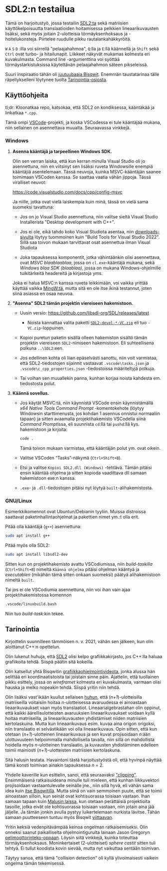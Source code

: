# SDL2:n testailua

Tämä on harjoitustyö, jossa testailin [SDL2:ta](https://libsdl.org/) sekä
matriisien käyttökelpoisuutta translaatioiden hoitamisessa pelkkien
lineaarikuvausten lisäksi, sekä myös joitain 2-ulotteisia törmäyksenhoksaus
ja -hoitelukonsteja. Piirtelee ruudulle pikku rautalankahäkkyröitä.

`W`&nbsp;`A`&nbsp;`S`&nbsp;`D`&nbsp;:illa voi siirrellä "pelaajahahmoa",
`Q`:lla ja `E`:llä käännellä ja `Shift` sekä `Ctrl` ovat turbo- ja
hitailunapit. Liikkeet näkyvät mukamas kolmesta eri kuvakulmasta. Command line
-argumenttina voi syöttää törmäystarkistuksissa käytettävän pelaajahahmon
säteen pikseleissä.

Suuri inspiraatio tähän oli [juutuubaaja Bisqwit](https://www.youtube.com/@Bisqwit). Enemmän
taustatarinaa tälle räpellykselleni löytynee tuolta [Tarinointia-osiosta](#tarinointia).


## Käyttöohjeita

tl;dr: Kloonatkaa repo, katsokaa, että SDL2 on kondiksessa, kääntäkää ja
linkatkaa `*.cpp`.

Tämä ompi
[VSCode](https://en.wikipedia.org/wiki/Visual_Studio_Code)-projekti, ja koska
VSCodessa ei tule kääntäjää mukana, niin sellainen on asennettava muualta.
Seuraavassa vinkkejä.

### Windows

1. **Asenna kääntäjä ja tarpeellinen Windows SDK.**

    Olin sen verran laiska, että kun kerran minulla Visual Studio oli jo
    asennettuna, niin en viitsinyt sen lisäksi ruveta Windowsille enempiä
    kääntäjiä asentelemaan. Tässä neuvoja, kuinka MSVC-kääntäjän saanee
    toimimaan VSCoden kanssa. Se saattaa vaatia vähän jippoja. Tässä
    viralliset neuvot:

    <https://code.visualstudio.com/docs/cpp/config-msvc>

    Ja niille, jotka ovat vielä laiskempia kuin minä, tässä on vielä sama
    suomeksi tavattuna:

    * Jos on jo Visual Studio asennettuna, niin valitse sieltä Visual Studio
      Installerista "Desktop development with C++".

    * Jos ei ole, eikä tahdo koko Visual Studiota asentaa, niin
      [downloads-sivulta](https://visualstudio.microsoft.com/downloads/#remote-tools-for-visual-studio-2022)
      löytyy tuommoinen kuin "Build Tools for Visual Studio 2022". Sillä saa
      toivon mukaan tarvittavat osat asennettua ilman Visual Studiota

    * Joka tapauksessa komponentit, jotka vähintäänkin olisi asennettava,
      ovat *MSVC blaablaablaa*, jossa on `cl.exe`-kääntäjä mukana, sekä
      *Windows blaa SDK (blaablaa)*, jossa on mukana Windows-ohjelmille
      tuikitärkeitä headereitä ja kirjastoja yms.

    Joka ei halua MSVC:n kanssa ruveta leikkimään, voi vaikka yrittää käyttää
    vaikka [MingW:tä](https://code.visualstudio.com/docs/cpp/config-mingw),
    mutta sitä en ole itse ikinä testannut, joten siinä asiassa en osaa
    neuvoa.

1. **"Asenna" SDL2 tämän projektin viereiseen hakemistoon.**

    * Uusin versio: <https://github.com/libsdl-org/SDL/releases/latest>

        * Noista kannattaa valita paketti
          [`SDL2-devel-*-VC.zip`](https://github.com/libsdl-org/SDL/releases/download/release-2.30.6/SDL2-devel-2.30.6-VC.zip)
          eli tuo `-VC.zip`-loppuinen.

    * Kopioi puretun paketin sisällä olleen hakemiston sisältö tämän
      projektin viereiseen `SDL2`-nimiseen hakemistoon. Eli suhteellisena
      polkuna `..\SDL2`:een.

    * Jos edellinen kohta oli liian epäselvästi sanottu, niin voit varmistaa,
      että SDL2-tiedostojen sijainnit vastaavat `.vscode\tasks.json` ja
      `.vscode\c_cpp_properties.json` -tiedostoissa määriteltyjä polkuja.

    * Tai voihan sen muuallekin panna, kunhan korjaa noista kahdesta em.
      tiedostosta polut.

1. **Käännä sovellus.**

    * Jos käytät MSVC:tä, niin käynnistä VSCode ensin käynnistämällä *x64 Native Tools Command Prompt* -komentokehote (löytyy Windowsin starttimenusta, jos kohdan 1 asennus onnistui normaaliin tapaan) ja sitten avaamalla projektihakemisto VSCodella siinä *Command Prompt*issa, eli suunnista `cd`:llä tai `pushd`:llä kys. hakemistoon ja kirjoita:

      ```cmd
      code .
      ```

      Tämä toivon mukaan varmistaa, että kääntäjän polut ym. ovat oikein.

    * Valitse VSCoden “Tasks”-näkymä (`Ctrl+Shift+B`).

    * Etsi ja valitse `Kopioi SDL2.dll (Windows)` -tehtävä. Tämän pitäisi
      ensin kääntää ohjelma ja sitten kopioda vaadittava dll samaan
      hakemistoon exe:n kanssa.

    * `.exe`- ja `.dll`-tiedostojen pitäisi nyt löytyä
      `built`-alihakemistosta.


### GNU/Linux

Esimerkkikomennot ovat Ubuntun/Debianin tyyliin. Muissa distroissa saattavat
paketinhallintaohjelmat ja pakettien nimet ym.:t olla erit.

Pitää olla kääntäjä (`g++`) asennettuna:

```bash
sudo apt install g++
```

Pitää myös olla SDL2:

```bash
sudo apt install libsdl2-dev
```

Sitten kun on projektihakemisto avattu VSCodiumissa, niin *build-taskilla*
(`Ctrl+Shift+B`) nimeltä `Käännä ohjelma` pitäisi ohjelman kääntyä ja
*executablen* (mikähän tämä sitten onkaan suomeksi) päätyä alihakemistoon
nimeltä `built`.

Tai jos ei ole VSCodiumia asennettuna, niin voi ihan vain ajaa
projektihakemistossa komennon

```bash
.vscode/linuxbuild.bash
```

Niin tuo *build-task*:kin tekee.


## Tarinointia

Kirjoittelin suunnilleen tämmöisen n. v. 2021, vähän sen jälkeen, kun olin
aloittanut C++:n opettelun.

Olin lukenut huhuja, että [SDL2](https://www.libsdl.org/) olisi kelpo
grafiikkakirjasto, jos C++:lla haluaa grafiikoita tehdä. Siispä päätin sitä
kokeilla.

Olin katsellut yhtä Bisqwitin
[grafiikkaohjelmointivideota](https://youtu.be/HQYsFshbkYw?t=82), jonka
alussa hän selittää eri koordinaatistoista tai joistain sinne päin.
Ajattelin, että tuollainen pikku esittely, jossa on *wireframet* kolmesta eri
kuvakulmasta, varmaan olisi hauska ja melko nopeakin tehdä. Siispä yritin
niin tehdä.

Olin lisäksi vast'ikään kuullut sellaisen
[huhun](https://www.youtube.com/watch?v=vQ60rFwh2ig), että
(*n+1*)-ulotteisilla matriiseilla voitaisiin hoitaa *n*-ulotteisessa
avaruudessa ei ainoastaan lieaarikuvaukset vaan myös translaatiot.
Lineaarialgebrastahan olin oppinut, että kaikki äärellisulotteisten
avaruuksien lineaarikuvaukset voidaan kyllä hoitaa matriiseilla, ja
lineaarikuvausten yhdistämiset niiden matriisien kertolaskuina. Mutta kun
lineaarikuvaus esim. kuvaa aina origon origoksi, niin translaatio ei
selvästikään voi olla lineaarikuvaus. Opin sitten, että kun otetaan
(*n+1*)-ulotteinen lineaarikuvaus ja sen kuvat projisoidaan *n*:ään
ulottuvuuteen helpoimmalla mahdollisella tavalla, niin sillä on mahdollista
hoidella myös *n*-ulotteinen translaatio, ja kuvausten yhdistäminen edelleen
toimii mainiosti (*n+1*)-ulotteisten matriisien kertolaskuna.

Sitä halusin testata. Havaintoni tästä harjoitustyöstä oli, että hyvinpä
näyttää tämä konsti toimivan ainakin tapauksessa *n*&nbsp;=&nbsp;2.

Yhdelle kaverille kun esittelin, sanoi, että seuraavaksi
["clipping"](https://en.wikipedia.org/wiki/Collision_detection). Ensimmäisenä
ratkaisuideana minulle tuli mieleen, että kunhan liikkuvektori projisoidaan
vastaantulevalle seinälle jne., niin sillä hyvä, eli vähän sama idea kuin
[itse Bisqwitillä](https://www.youtube.com/watch?v=HQYsFshbkYw&t=997s). Mutta
siinä on vain semmoinen puute, että se toimii ainoastaan silloin, kun seinät
ovat kohtisuorassa toisiaan vastaan. Ihan samaan tapaan kuin [Malusin
laissa](https://en.wikipedia.org/wiki/Malus%27s_law), kun otetaan perättäisiä
projektioita tasoille, jotka eivät ole kohtisuorassa toisiaan vastaan, niin
jotain aina jää jäljelle. Ja tämän jonkin avulla pystyy luikertelemaan
nurkista lävitse. Tähän samaan puutteeseen tuntuu myös Bisqwit
[viittaavan](https://www.youtube.com/watch?v=HQYsFshbkYw&t=1106s).

Yritin keksiä vedenpitävämpää keinoa ongelman ratkaisemiseksi. Olin onneksi
saanut paikalliselta ohjelmointigurulta lainaan Jason Gregoryn
[pelimoottorinteko-oppaan](https://www.gameenginebook.com/). Löysin siitä
vinkkejä, kuinka toteuttaa törmäyksenhoksaus. Moninkertaiset (2-ulotteiset)
*sphere castit* sitten tuli tehtyä. Ei tullut koodista kovin sievää, mutta
nyt vaikuttaa sentään toimivan.

Täytyy sanoa, että tämä "collision detection" oli kyllä ylivoimaisesti
vaikein ongelma tämän tekemisessä.
